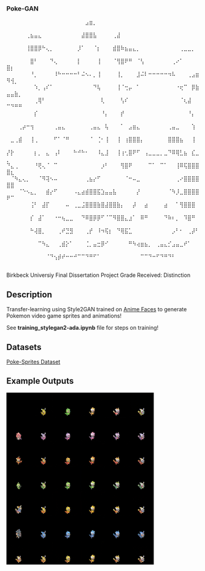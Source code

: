 ### Poke-GAN 

⠀⠀⠀⠀⠀⠀⠀⠀⠀⠀⠀⠀⠀⠀⠀⠀⠀⠀⠀⠀⣠⣶⡀⠀⠀⠀⠀⠀⠀⠀⠀⠀⠀⠀⠀⠀⠀⠀⠀⠀⠀⠀⠀⠀⠀⠀⠀⠀⠀⠀⠀⠀⠀
⠀⠀⠀⠀⠀⢀⣦⣤⣄⠀⠀⠀⠀⠀⠀⠀⠀⠀⠀⣼⣿⣿⣧⠀⠀⠀⠀⢀⣼⠀⠀⠀⠀⠀⠀⠀⠀⠀⠀⠀⠀⠀⠀⠀⠀⠀⠀⠀⠀⠀⠀⠀⠀
⠀⠀⠀⠀⠀⢸⣿⣿⡿⠓⢄⡀⠀⠀⠀⠀⠀⠀⡸⠁⠀⠀⠈⡆⠀⠀⠀⣾⣿⠷⣦⣤⣄⡀⠀⠀⠀⠀⠀⠀⠀⠀⠀⠀⢀⣀⣀⡀⠀⠀⠀⠀⠀
⠀⠀⠀⠀⠀⠀⣿⠃⠀⠀⠀⠙⢄⠀⠀⠀⠀⠀⡇⠀⠀⠀⠀⢸⠀⠀⠀⠈⢻⣿⠟⠛⠀⠈⢣⠀⠀⠀⠀⠀⠀⠀⢀⠔⠁⠀⠀⠀⠀⣿⡆⠀⠀
⠀⠀⠀⠀⠀⠀⠘⡀⠀⠀⠀⠀⠸⠓⠒⠒⠒⠒⠃⠬⠢⠄⡀⢸⠀⠀⠀⠀⢸⡀⠀⠀⠀⣸⠬⠇⠒⠒⠒⠒⠒⠲⠧⠀⠀⠀⢀⣠⣶⠻⢺⡀⠀
⠀⠀⠀⠀⠀⠀⠀⠱⡀⢠⠎⠁⠀⠀⠀⠀⠀⠀⠀⠀⠀⠀⠙⢧⠀⠀⠀⠀⢸⠈⢒⡤⠀⠁⠀⠀⠀⠀⠀⠀⠀⠀⠀⠐⢖⠉⠀⡿⣷⣤⣤⣷⡀
⠀⠀⠀⠀⠀⠀⠀⢀⢿⠃⠀⠀⠀⠀⠀⠀⠀⠀⠀⠀⠀⠀⠀⠀⢇⠀⠀⠀⠀⢣⠎⠀⠀⠀⠀⠀⠀⠀⠀⠀⠀⠀⠀⠀⠈⢆⣼⠀⠀⠉⠙⠛⠛
⠀⠀⠀⠀⠀⠀⠀⡎⠀⠀⠀⠀⠀⠀⠀⠀⠀⠀⠀⠀⠀⠀⠀⠀⠘⡄⠀⠀⠀⡞⠀⠀⠀⠀⠀⠀⠀⠀⠀⠀⠀⠀⠀⠀⠀⠀⠘⡄⠀⠀⠀⠀⠀
⠀⠀⠀⢀⡴⠒⢲⠀⠀⠀⠀⠀⢀⣤⣄⠀⠀⠀⠀⠀⠀⢀⣤⣄⠀⢧⠀⠀⠀⠁⠀⣠⣶⣄⠀⠀⠀⠀⠀⠀⠀⢀⣤⣀⠀⠀⠀⢱⠀⠀⠀⠀⠀
⠀⣀⢀⣾⠀⠀⢸⢀⠀⠀⠀⠀⠋⠁⠈⠛⠀⠀⠀⠀⠀⠈⠀⢈⠂⢸⠀⠀⢸⠀⢰⣿⣿⣿⡄⠀⠀⠀⠀⠀⠀⣿⣿⣿⣦⠀⠀⢸⠀⠀⠀⠀⠀
⡜⡗⠀⠀⠀⠀⠀⡆⡀⠀⣄⠀⢠⠇⠀⠀⠀⠓⠚⠓⠂⠀⠀⠸⣄⣸⠀⠀⢸⢰⢂⣿⠟⠋⠀⢠⣀⣀⣀⡀⣀⠙⠿⢿⣃⣦⠀⣎⣀⡀⠀⠀⠀
⠙⣄⢀⠀⠀⠀⠀⠘⢟⢄⠈⠀⠉⠀⠀⠀⠀⠀⠀⠀⠀⠀⠀⠀⡰⠃⠀⠀⠀⢻⣿⠟⠀⠀⠀⠀⠉⠁⠀⠉⠁⠀⠀⢸⠿⢯⣿⣿⣿⣿⣆⠀⠀
⠀⠈⠳⣄⢄⡀⠀⠀⠈⠻⢽⠢⠤⠀⠀⠀⠀⠀⠀⠀⢀⣦⡔⠋⠀⠀⠀⠀⠀⠀⠈⠒⠤⣀⠀⠀⠀⠀⠀⠀⠀⠀⠀⢀⠔⣿⣿⣿⣿⣿⣿⠀⠀
⠀⠀⠀⠈⠑⠢⣄⡀⠀⠀⣾⡔⠋⠀⠀⠀⠀⠠⣄⣴⣾⣿⣿⣯⣱⣤⣤⣧⠀⠀⠀⠀⠀⡜⠀⠀⠀⠀⠀⠀⠀⠈⠳⡸⣀⣿⣿⣿⣿⠟⠉⠀⠀
⠀⠀⠀⠀⠀⠀⢨⠃⠀⣼⡏⠀⠀⠀⠀⠤⠀⢀⣀⣨⣿⣿⣿⣷⣿⣼⣿⣿⣷⡄⠀⠀⡼⠀⠀⣴⠀⠀⠀⠀⣴⠀⠀⠁⢻⣿⣿⣿⠀⠀⠀⠀⠀
⠀⠀⠀⠀⠀⠀⡎⠀⣼⠁⠀⠀⠐⠒⢦⣀⣀⠀⠀⠙⠿⣿⡿⡿⠋⠈⠉⠻⣿⣿⣄⣰⠁⠀⠿⠛⠀⠀⠀⠀⠙⠷⠆⡀⠀⠹⣿⠛⠀⠀⠀⠀⠀
⠀⠀⠀⠀⠀⠀⠓⢼⣿⡀⠀⠀⠀⢀⠞⣙⣻⠀⠀⠀⢀⡞⠀⠸⠲⢯⡆⠀⠙⢿⣯⣁⠀⠀⠀⠀⠀⠀⠀⠀⠀⠀⡠⠃⠂⠀⢀⡼⠃⠀⠀⠀⠀
⠀⠀⠀⠀⠀⠀⠀⠀⠉⠳⣄⠀⠀⢀⣾⡕⠁⠀⠀⠀⢈⡀⣤⣒⡿⠊⠀⠀⠀⠀⠀⠛⠳⢴⣶⣦⡀⠀⢀⣤⣄⡊⣠⣤⣀⠞⠁⠀⠀⠀⠀⠀⠀
⠀⠀⠀⠀⠀⠀⠀⠀⠀⠀⠈⠙⢢⡾⠞⠒⠒⠚⠉⠉⠙⠛⠋⠁⠀⠀⠀⠀⠀⠀⠀⠀⠀⠀⠉⠉⠙⠒⠋⠙⠛⠙⠃⠀⠀⠀⠀⠀⠀⠀⠀⠀⠀


Birkbeck Universiy Final Dissertation Project
Grade Received: Distinction 

## Description 
Transfer-learning using Style2GAN trained on [Anime Faces](https://www.gwern.net/Faces) to generate Pokemon video game sprites and animations! 

See **training_stylegan2-ada.ipynb** file for steps on training! 

## Datasets

[Poke-Sprites Dataset](https://github.com/msikma/pokesprite)

## Example Outputs

![Synthetic Pokemon](https://raw.githubusercontent.com/annatn998/Poke-GAN/main/Testing_ScratchModel/generated_sample_stylegrid.png)

